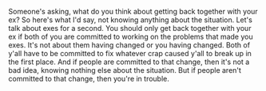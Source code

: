  Someone's asking, what do you think about getting back together with your ex? So here's what I'd say, not knowing anything about the situation. Let's talk about exes for a second. You should only get back together with your ex if both of you are committed to working on the problems that made you exes. It's not about them having changed or you having changed. Both of y'all have to be committed to fix whatever crap caused y'all to break up in the first place. And if people are committed to that change, then it's not a bad idea, knowing nothing else about the situation. But if people aren't committed to that change, then you're in trouble.